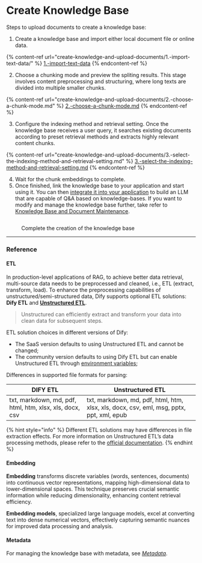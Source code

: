 # Create Knowledge Base

Steps to upload documents to create a knowledge base:

1. Create a knowledge base and import either local document file or online data.

{% content-ref url="create-knowledge-and-upload-documents/1.-import-text-data/" %}
[1.-import-text-data](create-knowledge-and-upload-documents/1.-import-text-data/README.md)
{% endcontent-ref %}

2. Choose a chunking mode and preview the spliting results. This stage involves content preprocessing and structuring, where long texts are divided into multiple smaller chunks.

{% content-ref url="create-knowledge-and-upload-documents/2.-choose-a-chunk-mode.md" %}
[2.-choose-a-chunk-mode.md](create-knowledge-and-upload-documents/2.-choose-a-chunk-mode.md)
{% endcontent-ref %}

3. Configure the indexing method and retrieval setting. Once the knowledge base receives a user query, it searches existing documents according to preset retrieval methods and extracts highly relevant content chunks.

{% content-ref url="create-knowledge-and-upload-documents/3.-select-the-indexing-method-and-retrieval-setting.md" %}
[3.-select-the-indexing-method-and-retrieval-setting.md](create-knowledge-and-upload-documents/3.-select-the-indexing-method-and-retrieval-setting.md)
{% endcontent-ref %}

4. Wait for the chunk embeddings to complete.
5. Once finished, link the knowledge base to your application and start using it. You can then [integrate it into your application](integrate-knowledge-within-application.md) to build an LLM that are capable of Q\&A based on knowledge-bases. If you want to modify and manage the knowledge base further, take refer to [Knowledge Base and Document Maintenance](knowledge-and-documents-maintenance.md).

<figure><img src="https://assets-docs.dify.ai/2024/12/a3362a1cd384cb2b539c9858de555518.png" alt=""><figcaption><p>Complete the creation of the knowledge base</p></figcaption></figure>

***

### Reference

#### ETL

In production-level applications of RAG, to achieve better data retrieval, multi-source data needs to be preprocessed and cleaned, i.e., ETL (extract, transform, load). To enhance the preprocessing capabilities of unstructured/semi-structured data, Dify supports optional ETL solutions: **Dify ETL** and [**Unstructured ETL**](https://unstructured.io/).

> Unstructured can efficiently extract and transform your data into clean data for subsequent steps.

ETL solution choices in different versions of Dify:

* The SaaS version defaults to using Unstructured ETL and cannot be changed;
* The community version defaults to using Dify ETL but can enable Unstructured ETL through [environment variables](../../getting-started/install-self-hosted/environments.md#zhi-shi-ku-pei-zhi);

Differences in supported file formats for parsing:

| DIFY ETL                                                | Unstructured ETL                                                                        |
| ------------------------------------------------------- | --------------------------------------------------------------------------------------- |
| txt, markdown, md, pdf, html, htm, xlsx, xls, docx, csv | txt, markdown, md, pdf, html, htm, xlsx, xls, docx, csv, eml, msg, pptx, ppt, xml, epub |

{% hint style="info" %}
Different ETL solutions may have differences in file extraction effects. For more information on Unstructured ETL’s data processing methods, please refer to the [official documentation](https://docs.unstructured.io/open-source/core-functionality/partitioning).
{% endhint %}

#### **Embedding**

**Embedding** transforms discrete variables (words, sentences, documents) into continuous vector representations, mapping high-dimensional data to lower-dimensional spaces. This technique preserves crucial semantic information while reducing dimensionality, enhancing content retrieval efficiency.

**Embedding models**, specialized large language models, excel at converting text into dense numerical vectors, effectively capturing semantic nuances for improved data processing and analysis.

#### **Metadata**

For managing the knowledge base with metadata, see *[Metadata](https://docs.dify.ai/guides/knowledge-base/metadata)*.